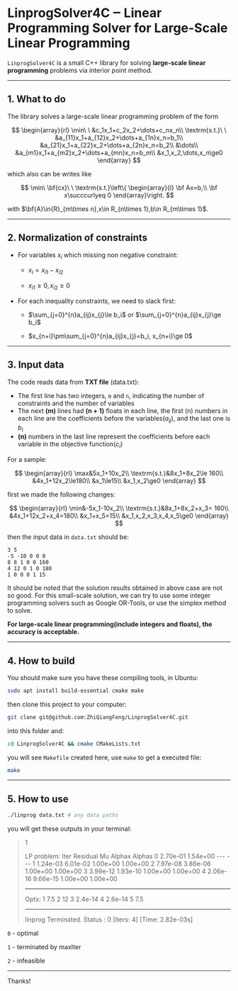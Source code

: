 # LinprogSolver4C ‒ Linear Programming Solver for Large-Scale Linear Programming

`LinprogSolver4C` is a small C++ library for solving **large-scale linear programming** problems via interior point method. 

---

## 1. What to do

The library solves a large-scale linear programming problem of the form

$$
\begin{array}{rl}
\min\ \ &c_1x_1+c_2x_2+\dots+c_nx_n\\
\textrm{s.t.}\ \ &a_{11}x_1+a_{12}x_2+\dots+a_{1n}x_n=b_1\\
&a_{21}x_1+a_{22}x_2+\dots+a_{2n}x_n=b_2\\
&\dots\\
&a_{m1}x_1+a_{m2}x_2+\dots+a_{mn}x_n=b_m\\
&x_1,x_2,\dots,x_n\ge0
\end{array}
$$

which also can be writes like

$$
\min\ \bf{cx}\ \ \textrm{s.t.}\left\{
\begin{array}{l}
\bf Ax=b,\\
\bf x\succcurlyeq 0
\end{array}\right.
$$

with $\bf{A}\in{R}_{m\times n},x\in R_{n\times 1},b\in R_{m\times 1}$.

---

## 2. Normalization of constraints

- For variables $x_i$ which missing non negative constraint:
  
  - $x_i=x_{i1}-x_{i2}$
  
  - $x_{i1}\ge0,x_{i2}\ge0$

- For each inequality constraints, we need to slack first:
  
  - $\sum_{j=0}^{n}a_{ij}x_{j}\le b_i$ or $\sum_{j=0}^{n}a_{ij}x_{j}\ge b_i$
  
  - $x_{n+i}\pm\sum_{j=0}^{n}a_{ij}x_{j}=b_i, x_{n+i}\ge 0$

----

## 3. Input data

The code reads data from **TXT file** (data.txt):

- The first line has two integers, `m` and `n`, indicating the number of constraints and the number of variables
- The next **(m)** lines had **(n + 1)** floats in each line, the first (n) numbers in each line are the coefficients before the variables($a_{ij}$), and the last one is $b_i$
- **(n)** numbers in the last line represent the coefficients before each variable in the objective function($c_i$)

For a sample:

$$
\begin{array}{rl}
\max&5x_1+10x_2\\
\textrm{s.t.}&8x_1+8x_2\le 160\\
&4x_1+12x_2\le180\\
&x_1\le15\\
&x_1,x_2\ge0
\end{array}
$$

first we made the following changes:

$$
\begin{array}{rl}
\min&-5x_1-10x_2\\
\textrm{s.t.}&8x_1+8x_2+x_3= 160\\
&4x_1+12x_2+x_4=180\\
&x_1+x_5=15\\
&x_1,x_2,x_3,x_4,x_5\ge0
\end{array}
$$

then the input data in `data.txt` should be:

```textile
3 5
-5 -10 0 0 0
8 8 1 0 0 160
4 12 0 1 0 180
1 0 0 0 1 15
```

It should be noted that the solution results obtained in above case are not so good. For this small-scale solution, we can try to use some integer programming solvers such as Google OR-Tools, or use the simplex method to solve. 

**For large-scale linear programming(include integers and floats), the accuracy is acceptable.**

---

## 4. How to build

You should make sure you have these compiling tools, in Ubuntu:

```bash
sudo apt install build-essential cmake make
```

then clone this project to your computer:

```bash
git clone git@github.com:ZhiQiangFeng/LinprogSolver4C.git
```

into this folder and:

```bash
cd LinprogSolver4C && cmake CMakeLists.txt
```

you will see `Makefile` created here, use `make` to get a executed file:

```bash
make
```

---

## 5. How to use

```bash
./linprog data.txt # any data paths
```

you will get these outputs in your terminal:

> 1
> 
> LP problem:
>  Iter  Residual        Mu    Alphax    Alphas
>     0  2.70e-01  1.54e+00       ---       ---
>     1  1.24e-03  6.01e-02  1.00e+00  1.00e+00
>     2  7.97e-08  3.86e-06  1.00e+00  1.00e+00
>     3  3.99e-12  1.93e-10  1.00e+00  1.00e+00
>     4  2.06e-16  9.66e-15  1.00e+00  1.00e+00
> 
> ----------------------------
> 
> Optx:
>     1       7.5
>     2        12
>     3   2.4e-14
>     4   2.6e-14
>     5       7.5
> 
> ----------------------------
> 
> linprog Terminated. Status : 0
> [Iters: 4] [Time: 2.82e-03s]

`0` - optimal

`1` - terminated by maxIter

`2` - infeasible

---

Thanks!
